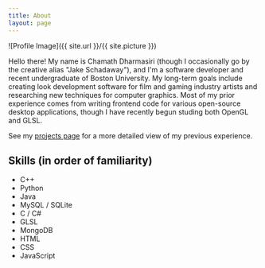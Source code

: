 ```yaml
---
title: About
layout: page
---
```

![Profile Image]({{ site.url }}/{{ site.picture }})

<p>Hello there! My name is Chamath Dharmasiri (though I occasionally go by the creative
alias "Jake Schadaway"), and I'm a software developer and recent undergraduate 
of Boston University. My long-term goals include creating look development 
software for film and gaming industry artists and researching new techniques 
for computer graphics. Most of my prior experience comes from writing frontend 
code for various open-source desktop applications, though I have recently begun 
studing both OpenGL and GLSL.</p>

<p>See my <a href="/projects">projects page</a> for a more detailed 
view of my previous experience.</p>

<h2>Skills (in order of familiarity)</h2>

<ul class="skill-list">
	<li>C++</li>
	<li>Python</li>
	<li>Java</li>
	<li>MySQL / SQLite</li>
	<li>C / C#</li>
	<li>GLSL</li>
	<li>MongoDB</li>
	<li>HTML</li>
	<li>CSS</li>
	<li>JavaScript</li>
</ul>
